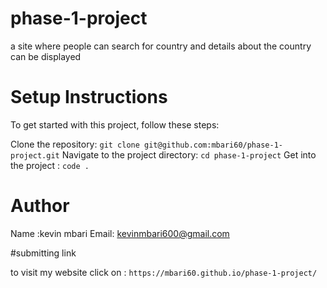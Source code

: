 # phase-1-project

a site where people can search for country and details about the country can be displayed
# Setup Instructions
To get started with this project, follow these steps:

Clone the repository: `git clone git@github.com:mbari60/phase-1-project.git`
Navigate to the project directory: `cd phase-1-project`
Get into the project : `code .`

# Author
Name :kevin mbari
Email: kevinmbari600@gmail.com

#submitting link 

to visit my website click on : `https://mbari60.github.io/phase-1-project/`